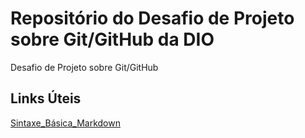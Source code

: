 # Repositório do Desafio de Projeto sobre Git/GitHub da DIO
Desafio de Projeto sobre Git/GitHub

## Links Úteis
[Sintaxe_Básica_Markdown](http://wwww.markdownguide.org/basic-syntax/)
